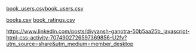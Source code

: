 [book_users.csv](https://github.com/DivyanshGanotra123456/Book-Rating-Website/files/15134071/book_users.csv)[book_users.csv](https://github.com/DivyanshGanotra123456/Book-Rating-Website/files/15134037/book_users.csv)



[books.csv](https://github.com/DivyanshGanotra123456/Book-Rating-Website/files/15134092/books.csv)
[book_ratings.csv](https://github.com/DivyanshGanotra123456/Book-Rating-Website/files/15134098/book_ratings.csv)

https://www.linkedin.com/posts/divyansh-ganotra-50b5aa25b_javascript-html-css-activity-7074902726597369856-U2fv?utm_source=share&utm_medium=member_desktop
